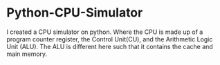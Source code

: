 # Python-CPU-Simulator
I created a CPU simulator on python. Where the CPU is made up of a program counter register, the Control Unit(CU), and the Arithmetic Logic Unit (ALU). The ALU is different here such that it contains the cache and main memory.
